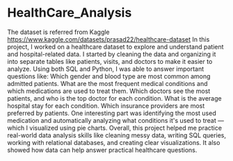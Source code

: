 # HealthCare_Analysis
The dataset is referred from Kaggle https://www.kaggle.com/datasets/prasad22/healthcare-dataset
In this project, I worked on a healthcare dataset to explore and understand patient and hospital-related data. I started by cleaning the data and organizing it into separate tables like patients, visits, and doctors to make it easier to analyze.
Using both SQL and Python, I was able to answer important questions like:
Which gender and blood type are most common among admitted patients.
What are the most frequent medical conditions and which medications are used to treat them.
Which doctors see the most patients, and who is the top doctor for each condition.
What is the average hospital stay for each condition.
Which insurance providers are most preferred by patients.
One interesting part was identifying the most used medication and automatically analyzing what conditions it's used to treat — which I visualized using pie charts.
Overall, this project helped me practice real-world data analysis skills like cleaning messy data, writing SQL queries, working with relational databases, and creating clear visualizations. It also showed how data can help answer practical healthcare questions. 

